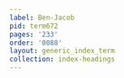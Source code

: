 ```yaml
---
label: Ben-Jacob
pid: term672
pages: '233'
order: '0088'
layout: generic_index_term
collection: index-headings
---
```

